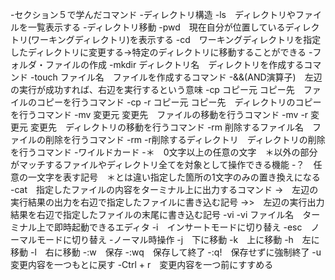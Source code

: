 -セクション５で学んだコマンド
 -ディレクトリ構造
  -ls　ディレクトリやファイルを一覧表示する
 -ディレクトリ移動
  -pwd　現在自分が位置しているディレクトリ(ワーキングディレクトリ)を表示する
  -cd　ワーキングディレクトリを指定したディレクトリに変更する→特定のディレクトリに移動することができる
 -フォルダ・ファイルの作成
  -mkdir ディレクトリ名　ディレクトリを作成するコマンド
  -touch ファイル名　ファイルを作成するコマンド
  -&&(AND演算子)　左辺の実行が成功すれば、右辺を実行するという意味
  -cp コピー元 コピー先　ファイルのコピーを行うコマンド
  -cp -r コピー元 コピー先　ディレクトリのコピーを行うコマンド
  -mv 変更元 変更先　ファイルの移動を行うコマンド
  -mv -r 変更元 変更先　ディレクトリの移動を行うコマンド
  -rm 削除するファイル名　ファイルの削除を行うコマンド
  -rm -r削除するディレクトリ　ディレクトリの削除を行うコマンド
  -ワイルドカード
   -＊　0文字以上の任意の文字　＊以外の部分がマッチするファイルやディレクトリ全てを対象として操作できる機能
   -？　任意の一文字を表す記号　＊とは違い指定した箇所の1文字のみの置き換えになる
  -cat　指定したファイルの内容をターミナル上に出力するコマンド
  ->　左辺の実行結果の出力を右辺で指定したファイルに書き込む記号
  ->>　左辺の実行出力結果を右辺で指定したファイルの末尾に書き込む記号
 -vi
  -vi ファイル名　ターミナル上で即時起動できるエディタ
  -i　インサートモードに切り替え
  -esc　ノーマルモードに切り替え
  -ノーマル時操作
   -j　下に移動
   -k　上に移動
   -h　左に移動
   -l　右に移動
   -:w　保存
   -:wq　保存して終了
   -:q!　保存せずに強制終了
   -u　変更内容を一つもとに戻す
   -Ctrl + r　変更内容を一つ前にすすめる

